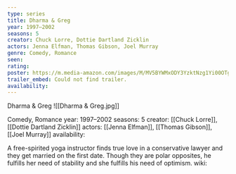 ```yaml
---
type: series
title: Dharma & Greg
year: 1997–2002
seasons: 5
creator: Chuck Lorre, Dottie Dartland Zicklin
actors: Jenna Elfman, Thomas Gibson, Joel Murray
genre: Comedy, Romance
seen:
rating: 
poster: https://m.media-amazon.com/images/M/MV5BYWMxODY3YzktNzg1Yi00OTg1LTlhMmYtNDI5ZmRmNDYzMzMxXkEyXkFqcGdeQXVyMjY4NDQyNDI@._V1_SX300.jpg
trailer_embed: Could not find trailer.
availability:
---
```

Dharma & Greg
![[Dharma & Greg.jpg]]

Comedy, Romance
year: 1997–2002
seasons: 5
creator: [[Chuck Lorre]], [[Dottie Dartland Zicklin]]
actors: [[Jenna Elfman]], [[Thomas Gibson]], [[Joel Murray]]
availability:

A free-spirited yoga instructor finds true love in a conservative lawyer and they get married on the first date. Though they are polar opposites, he fulfills her need of stability and she fulfills his need of optimism.
wiki: 


